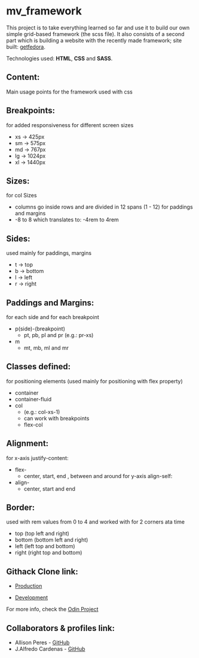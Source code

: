 # mv_framework
This project is to take everything learned so far and use it to build our own simple grid-based framework (the scss file).
It also consists of a second part which is building a website with the recently made framework; site built: [getfedora](https://getfedora.org/).

Technologies used: **HTML**, **CSS** and **SASS**.

## Content:

Main usage points for the framework used with css

## Breakpoints:
for added responsiveness for different screen sizes
- xs -> 425px
- sm -> 575px
- md -> 767px
- lg -> 1024px
- xl -> 1440px

## Sizes:
for col Sizes
- columns go inside rows and are divided in 12 spans (1 - 12)
for paddings and margins
- -8 to 8 which translates to: -4rem to 4rem

## Sides:
used mainly for paddings, margins
- t -> top
- b -> bottom
- l -> left
- r -> right

## Paddings and Margins:
for each side and for each breakpoint
  - p(side)-(breakpoint)
    - pt, pb, pl and pr (e.g.: pr-xs)
  - m
    - mt, mb, ml and mr

## Classes defined:
for positioning elements (used mainly for positioning with flex property)
- container
- container-fluid
- col
  - (e.g.: col-xs-1)
  - can work with breakpoints
  - flex-col
 
## Alignment:
for x-axis justify-content:
- flex-
  - center, start, end , between and around
for y-axis align-self:
- align-
  - center, start and end

## Border:
used with rem values from 0 to 4 and worked with for 2 corners ata time
- top (top left and right)
- bottom (bottom left and right)
- left (left top and bottom)
- right (right top and bottom)


## Githack Clone link:
* [Production](https://rawcdn.githack.com/NewIncome/mv_framework/b1cfb3e2ecbe3193fe6d7c0096fb541def15fcd0/index.html)

* [Development](https://raw.githack.com/NewIncome/mv_framework/feature/index.html)



For more info, check the [Odin Project](https://www.theodinproject.com/courses/html5-and-css3/lessons/design-your-own-grid-based-framework)


## Collaborators & profiles link:
- Allison Peres - [GitHub](https://github.com/alissonperes)
- J.Alfredo Cardenas - [GitHub](https://github.com/newincome)
